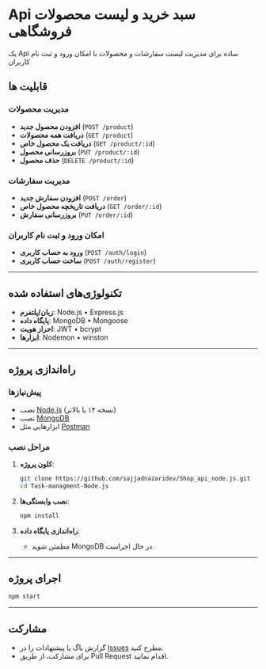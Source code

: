 # Api سبد خرید و لیست محصولات فروشگاهی

یک Api ساده برای مدیریت لیست سفارشات و محصولات با امکان ورود و ثبت نام کاربران

## قابلیت ها

### مدیریت محصولات

- **افزودن محصول جدید** (`POST /product`)
- **دریافت همه محصولات** (`GET /product`)
- **دریافت یک محصول خاص** (`GET /product/:id`)
- **بروزرسانی محصول** (`PUT /product/:id`)
- **حذف محصول** (`DELETE /product/:id`)

### مدیریت سفارشات

- **افزودن سفارش جدید** (`POST /order`)
- **دریافت تاریخچه محصول خاص** (`GET /order/:id`)
- **بروزرسانی سفارش** (`PUT /order/:id`)

### امکان ورود و ثبت نام کاربران

- **ورود به حساب کاربری** (`POST /auth/login`)
- **ساخت حساب کاربری** (`POST /auth/register`)

---

## تکنولوژی‌های استفاده شده

- **زبان/پلتفرم**: Node.js • Express.js
- **پایگاه داده**: MongoDB • Mongoose
- **احراز هویت**: JWT • bcrypt
- **ابزارها**: Nodemon • winston

---

## راه‌اندازی پروژه

### پیش‌نیازها

- نصب [Node.js](https://nodejs.org) (نسخه ۱۴ یا بالاتر)
- نصب [MongoDB](https://www.mongodb.com/try/download/community)
- ابزارهایی مثل [Postman](https://www.postman.com)

### مراحل نصب

1. **کلون پروژه**:

   ```bash
   git clone https://github.com/sajjadnazaridev/Shop_api_node.js.git
   cd Task-managment-Node.js
   ```

2. **نصب وابستگی‌ها**:

   ```bash
   npm install
   ```

3. **راه‌اندازی پایگاه داده**:
   - مطمئن شوید MongoDB در حال اجراست.

---

## اجرای پروژه

```bash
npm start
```

---

## مشارکت

- گزارش باگ یا پیشنهادات را در [Issues](https://github.com/sajjadnazaridev/Shop_api_node.js/issues) مطرح کنید.
- برای مشارکت، از طریق Pull Request اقدام نمایید.
